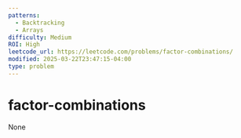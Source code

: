 ```yaml
---
patterns:
  - Backtracking
  - Arrays
difficulty: Medium
ROI: High
leetcode_url: https://leetcode.com/problems/factor-combinations/
modified: 2025-03-22T23:47:15-04:00
type: problem
---
```


# factor-combinations

None

